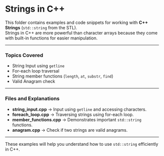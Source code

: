 # Strings in C++

This folder contains examples and code snippets for working with **C++ Strings** (`std::string` from the STL).  
Strings in C++ are more powerful than character arrays because they come with built-in functions for easier manipulation.

---

### Topics Covered
- String Input using `getline`
- For-each loop traversal
- String member functions (`length`, `at`, `substr`, `find`)
- Valid Anagram check

---

### Files and Explanations

- **string_input.cpp** → Input using `getline` and accessing characters.  
- **foreach_loop.cpp** → Traversing strings using for-each loop.  
- **member_functions.cpp** → Demonstrates important `std::string` functions.  
- **anagram.cpp** → Check if two strings are valid anagrams.  

---

These examples will help you understand how to use `std::string` efficiently in C++.
